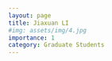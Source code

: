 ```yaml
---
layout: page
title: Jiaxuan LI
#img: assets/img/4.jpg
importance: 1
category: Graduate Students
---
```

